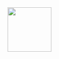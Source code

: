 <div id="header" align="center">
  <img src="https://dribbble.com/shots/4801105-Animation/attachments/10603366?mode=media" width="100"/>
</div>
